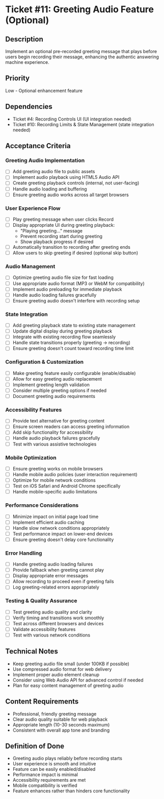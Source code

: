 # Ticket #11: Greeting Audio Feature (Optional)

## Description

Implement an optional pre-recorded greeting message that plays before users begin recording their message, enhancing the authentic answering machine experience.

## Priority

Low - Optional enhancement feature

## Dependencies

- Ticket #4: Recording Controls UI (UI integration needed)
- Ticket #10: Recording Limits & State Management (state integration needed)

## Acceptance Criteria

### Greeting Audio Implementation

- [ ] Add greeting audio file to public assets
- [ ] Implement audio playback using HTML5 Audio API
- [ ] Create greeting playback controls (internal, not user-facing)
- [ ] Handle audio loading and buffering
- [ ] Ensure greeting audio works across all target browsers

### User Experience Flow

- [ ] Play greeting message when user clicks Record
- [ ] Display appropriate UI during greeting playback:
  - "Playing greeting..." message
  - Prevent recording start during greeting
  - Show playback progress if desired
- [ ] Automatically transition to recording after greeting ends
- [ ] Allow users to skip greeting if desired (optional skip button)

### Audio Management

- [ ] Optimize greeting audio file size for fast loading
- [ ] Use appropriate audio format (MP3 or WebM for compatibility)
- [ ] Implement audio preloading for immediate playback
- [ ] Handle audio loading failures gracefully
- [ ] Ensure greeting audio doesn't interfere with recording setup

### State Integration

- [ ] Add greeting playback state to existing state management
- [ ] Update digital display during greeting playback
- [ ] Integrate with existing recording flow seamlessly
- [ ] Handle state transitions properly (greeting → recording)
- [ ] Ensure greeting doesn't count toward recording time limit

### Configuration & Customization

- [ ] Make greeting feature easily configurable (enable/disable)
- [ ] Allow for easy greeting audio replacement
- [ ] Implement greeting length validation
- [ ] Consider multiple greeting options if needed
- [ ] Document greeting audio requirements

### Accessibility Features

- [ ] Provide text alternative for greeting content
- [ ] Ensure screen readers can access greeting information
- [ ] Add skip functionality for accessibility
- [ ] Handle audio playback failures gracefully
- [ ] Test with various assistive technologies

### Mobile Optimization

- [ ] Ensure greeting works on mobile browsers
- [ ] Handle mobile audio policies (user interaction requirement)
- [ ] Optimize for mobile network conditions
- [ ] Test on iOS Safari and Android Chrome specifically
- [ ] Handle mobile-specific audio limitations

### Performance Considerations

- [ ] Minimize impact on initial page load time
- [ ] Implement efficient audio caching
- [ ] Handle slow network conditions appropriately
- [ ] Test performance impact on lower-end devices
- [ ] Ensure greeting doesn't delay core functionality

### Error Handling

- [ ] Handle greeting audio loading failures
- [ ] Provide fallback when greeting cannot play
- [ ] Display appropriate error messages
- [ ] Allow recording to proceed even if greeting fails
- [ ] Log greeting-related errors appropriately

### Testing & Quality Assurance

- [ ] Test greeting audio quality and clarity
- [ ] Verify timing and transitions work smoothly
- [ ] Test across different browsers and devices
- [ ] Validate accessibility features
- [ ] Test with various network conditions

## Technical Notes

- Keep greeting audio file small (under 100KB if possible)
- Use compressed audio format for web delivery
- Implement proper audio element cleanup
- Consider using Web Audio API for advanced control if needed
- Plan for easy content management of greeting audio

## Content Requirements

- Professional, friendly greeting message
- Clear audio quality suitable for web playback
- Appropriate length (10-30 seconds maximum)
- Consistent with overall app tone and branding

## Definition of Done

- Greeting audio plays reliably before recording starts
- User experience is smooth and intuitive
- Feature can be easily enabled/disabled
- Performance impact is minimal
- Accessibility requirements are met
- Mobile compatibility is verified
- Feature enhances rather than hinders core functionality
